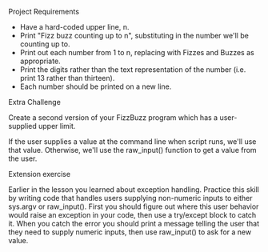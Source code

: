 Project Requirements

- Have a hard-coded upper line, n.
- Print "Fizz buzz counting up to n", substituting in the number we'll be counting up to.
- Print out each number from 1 to n, replacing with Fizzes and Buzzes as appropriate.
- Print the digits rather than the text representation of the number (i.e. print 13 rather than thirteen).
- Each number should be printed on a new line.

Extra Challenge

Create a second version of your FizzBuzz program which has a user-supplied upper limit.

If the user supplies a value at the command line when script runs, we'll use that value.
Otherwise, we'll use the raw_input() function to get a value from the user.

Extension exercise

Earlier in the lesson you learned about exception handling. 
Practice this skill by writing code that handles users supplying non-numeric inputs to either sys.argv or raw_input(). 
First you should figure out where this user behavior would raise an exception in your code, 
then use a try/except block to catch it. 
When you catch the error you should print a message telling the user that they need to supply numeric inputs, 
then use raw_input() to ask for a new value.
